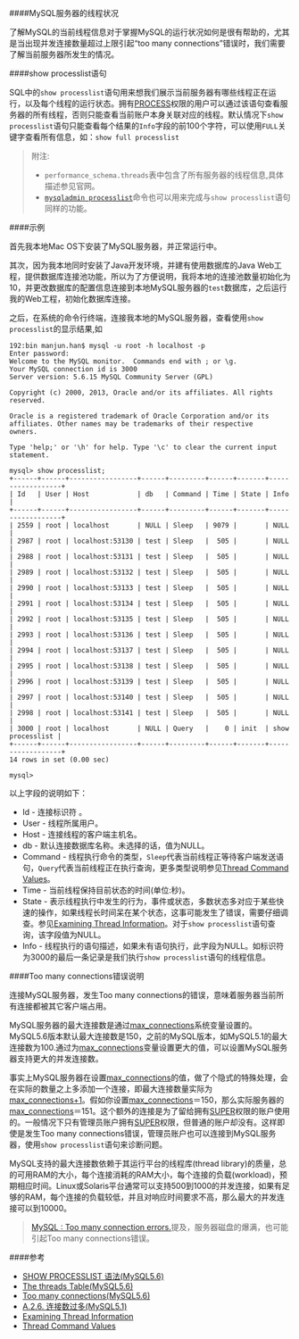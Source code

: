 ####MySQL服务器的线程状况


了解MySQL的当前线程信息对于掌握MySQL的运行状况如何是很有帮助的，尤其是当出现并发连接数量超过上限引起“too many connections”错误时，我们需要了解当前服务器所发生的情况。

####show processlist语句

SQL中的`show processlist`语句用来想我们展示当前服务器有哪些线程正在运行，以及每个线程的运行状态。拥有[PROCESS](http://dev.mysql.com/doc/refman/5.6/en/privileges-provided.html#priv_process)权限的用户可以通过该语句查看服务器的所有线程，否则只能查看当前账户本身关联对应的线程。默认情况下`show processlist`语句只能查看每个结果的`Info`字段的前100个字符，可以使用`FULL`关键字查看所有信息，如：`show full processlist`

> 附注:
> 
> + `performance_schema.threads`表中包含了所有服务器的线程信息,具体描述参见官网。
> + [`mysqladmin processlist`](5)命令也可以用来完成与`show processlist`语句同样的功能。

####示例

首先我本地Mac OS下安装了MySQL服务器，并正常运行中。

其次，因为我本地同时安装了Java开发环境，并建有使用数据库的Java Web工程，提供数据库连接池功能，所以为了方便说明，我将本地的连接池数量初始化为10，并更改数据库的配置信息连接到本地MySQL服务器的`test`数据库，之后运行我的Web工程，初始化数据库连接。

之后，在系统的命令行终端，连接我本地的MySQL服务器，查看使用`show processlist`的显示结果,如

	
	192:bin manjun.han$ mysql -u root -h localhost -p
	Enter password: 
	Welcome to the MySQL monitor.  Commands end with ; or \g.
	Your MySQL connection id is 3000
	Server version: 5.6.15 MySQL Community Server (GPL)

	Copyright (c) 2000, 2013, Oracle and/or its affiliates. All rights reserved.

	Oracle is a registered trademark of Oracle Corporation and/or its
	affiliates. Other names may be trademarks of their respective
	owners.

	Type 'help;' or '\h' for help. Type '\c' to clear the current input statement.

	mysql> show processlist;
	+------+------+-----------------+------+---------+------+-------+------------------+
	| Id   | User | Host            | db   | Command | Time | State | Info             |
	+------+------+-----------------+------+---------+------+-------+------------------+
	| 2559 | root | localhost       | NULL | Sleep   | 9079 |       | NULL             |
	| 2987 | root | localhost:53130 | test | Sleep   |  505 |       | NULL             |
	| 2988 | root | localhost:53131 | test | Sleep   |  505 |       | NULL             |
	| 2989 | root | localhost:53132 | test | Sleep   |  505 |       | NULL             |
	| 2990 | root | localhost:53133 | test | Sleep   |  505 |       | NULL             |
	| 2991 | root | localhost:53134 | test | Sleep   |  505 |       | NULL             |
	| 2992 | root | localhost:53135 | test | Sleep   |  505 |       | NULL             |
	| 2993 | root | localhost:53136 | test | Sleep   |  505 |       | NULL             |
	| 2994 | root | localhost:53137 | test | Sleep   |  505 |       | NULL             |
	| 2995 | root | localhost:53138 | test | Sleep   |  505 |       | NULL             |
	| 2996 | root | localhost:53139 | test | Sleep   |  505 |       | NULL             |
	| 2997 | root | localhost:53140 | test | Sleep   |  505 |       | NULL             |
	| 2998 | root | localhost:53141 | test | Sleep   |  505 |       | NULL             |
	| 3000 | root | localhost       | NULL | Query   |    0 | init  | show processlist |
	+------+------+-----------------+------+---------+------+-------+------------------+
	14 rows in set (0.00 sec)

	mysql> 
	
以上字段的说明如下：

+ Id - 连接标识符	。
+ User - 线程所属用户。
+ Host - 连接线程的客户端主机名。
+ db - 默认连接数据库名称。未选择的话，值为NULL。
+ Command - 线程执行命令的类型，`Sleep`代表当前线程正等待客户端发送语句，`Query`代表当前线程正在执行查询，更多类型说明参见[Thread Command Values](4)。
+ Time - 当前线程保持目前状态的时间(单位:秒)。
+ State - 表示线程执行中发生的行为，事件或状态，多数状态多对应于某些快速的操作，如果线程长时间呆在某个状态，这事可能发生了错误，需要仔细调查。参见[Examining Thread Information][1]。对于`show processlist`语句查询，该字段值为NULL。
+ Info - 线程执行的语句描述，如果未有语句执行，此字段为NULL。如标识符为3000的最后一条记录是我们执行`show processlist`语句的线程信息。

####Too many connections错误说明

连接MySQL服务器，发生Too many connections的错误，意味着服务器当前所有连接都被其它客户端占用。

MySQL服务器的最大连接数是通过[max_connections](2)系统变量设置的。MySQL5.6版本默认最大连接数是150，之前的MySQL版本，如MySQL5.1的最大连接数为100.通过为[max_connections](2)变量设置更大的值，可以设置MySQL服务器支持更大的并发连接数。

事实上MySQL服务器在设置[max_connections](2)的值，做了个隐式的特殊处理，会在实际的数量之上多添加一个连接，即最大连接数量实际为[max_connections+1](2)。假如你设置[max_connections](2)＝150，那么实际服务器的[max_connections](2)＝151。这个额外的连接是为了留给拥有[SUPER](3)权限的账户使用的。一般情况下只有管理员账户拥有[SUPER](3)权限，但普通的账户却没有。这样即使是发生Too many connections错误，管理员账户也可以连接到MySQL服务器，使用`show processlist`语句来诊断问题。

MySQL支持的最大连接数依赖于其运行平台的线程库(thread library)的质量，总的可用RAM的大小，每个连接消耗的RAM大小，每个连接的负载(workload)，预期相应时间。Linux或Solaris平台通常可以支持500到1000的并发连接，如果有足够的RAM，每个连接的负载较低，并且对响应时间要求不高，那么最大的并发连接可以到10000。

> [MySQL : Too many connection errors.](http://www.microshell.com/database/mysql/mysql-too-many-connection-errors/)提及，服务器磁盘的爆满，也可能引起Too many connections错误。

####参考

+ [SHOW PROCESSLIST 语法(MySQL5.6)](http://dev.mysql.com/doc/refman/5.6/en/show-processlist.html)
+ [The threads Table(MySQL5.6)](http://dev.mysql.com/doc/refman/5.6/en/threads-table.html)
+ [ Too many connections(MySQL5.6)](http://dev.mysql.com/doc/refman/5.6/en/too-many-connections.html)
+ [A.2.6. 连接数过多(MySQL5.1)](http://dev.mysql.com/doc/refman/5.1/zh/problems.html#too-many-connections)
+ [Examining Thread Information][1]
+ [Thread Command Values](4)

[1]: http://dev.mysql.com/doc/refman/5.6/en/thread-information.html
[2]: http://dev.mysql.com/doc/refman/5.6/en/server-system-variables.html#sysvar_max_connections
[3]: http://dev.mysql.com/doc/refman/5.6/en/privileges-provided.html#priv_super
[4]: http://dev.mysql.com/doc/refman/5.6/en/thread-commands.html
[5]: http://dev.mysql.com/doc/refman/5.6/en/mysqladmin.html